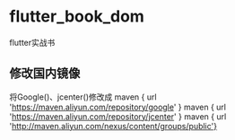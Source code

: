 # flutter_book_dom
flutter实战书
## 修改国内镜像
将Google()、jcenter()修改成
maven { url 'https://maven.aliyun.com/repository/google' }
maven { url 'https://maven.aliyun.com/repository/jcenter' }
maven { url 'http://maven.aliyun.com/nexus/content/groups/public'}
